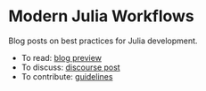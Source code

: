 # Modern Julia Workflows

Blog posts on best practices for Julia development.

* To read: [blog preview](https://modernjuliaworkflows.github.io/)
* To discuss: [discourse post](https://discourse.julialang.org/t/seeking-feedback-blog-post-about-modern-julia-workflows/100324)
* To contribute: [guidelines](CONTRIBUTING.md)
 